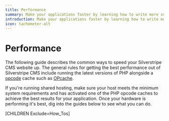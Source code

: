 ```yaml
---
title: Performance
summary: Make your applications faster by learning how to write more scalable code and ways to cache your important information.
introduction: Make your applications faster by learning how to write more scalable code and ways to cache your important information.
icon: tachometer-alt
---
```


# Performance

The following guide describes the common ways to speed your Silverstripe CMS website up. The general rules for getting
the best performance out of Silverstripe CMS include running the latest versions of PHP alongside a
[opcode](https://en.wikipedia.org/wiki/Opcode) cache such as [OPcache](https://www.php.net/manual/en/book.opcache.php).

If you're running shared hosting, make sure your host meets the minimum system requirements and has activated one of the
PHP opcode caches to achieve the best results for your application. Once your hardware is performing it's best, dig
into the guides below to see what you can do.

[CHILDREN Exclude=How_Tos]
